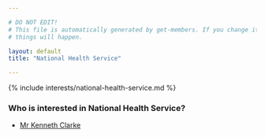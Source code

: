```yaml
---

# DO NOT EDIT!
# This file is automatically generated by get-members. If you change it, bad
# things will happen.

layout: default
title: "National Health Service"

---
```


{% include interests/national-health-service.md %}

### Who is interested in National Health Service?


* [Mr Kenneth Clarke](members/mr-kenneth-clarke.html)

